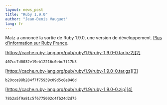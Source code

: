 ```yaml
---
layout: news_post
title: "Ruby 1.9.0"
author: "Jean-Denis Vauguet"
lang: fr
---
```


Matz a annoncé la sortie de Ruby 1.9.0, une version de développement.
[Plus d’information sur Ruby France][1].

[https://cache.ruby-lang.org/pub/ruby/1.9/ruby-1.9.0-0.tar.bz2][2]

    407cc7d0032e19eb12216c0ebc7f17b3

[https://cache.ruby-lang.org/pub/ruby/1.9/ruby-1.9.0-0.tar.gz][3]

    b20cce98b284f7f75939c09d5c8e846d

[https://cache.ruby-lang.org/pub/ruby/1.9/ruby-1.9.0-0.zip][4]

    78b2a5f9a81c5f6775002c4fb24d2d75



[1]: http://rubyfrance.org/articles/2007/12/25/sortie-de-ruby-1-9-0/
[2]: https://cache.ruby-lang.org/pub/ruby/1.9/ruby-1.9.0-0.tar.bz2
[3]: https://cache.ruby-lang.org/pub/ruby/1.9/ruby-1.9.0-0.tar.gz
[4]: https://cache.ruby-lang.org/pub/ruby/1.9/ruby-1.9.0-0.zip
